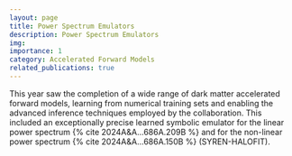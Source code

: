 ```yaml
---
layout: page
title: Power Spectrum Emulators
description: Power Spectrum Emulators
img:
importance: 1
category: Accelerated Forward Models
related_publications: true
---
```


This year saw the completion of a wide range of dark matter accelerated forward models, learning from numerical training sets and enabling the advanced inference techniques employed by the collaboration. This included an exceptionally precise learned symbolic emulator for the linear power spectrum {% cite 2024A&A...686A.209B %} and for the non-linear power spectrum {% cite 2024A&A...686A.150B %} (SYREN-HALOFIT).

